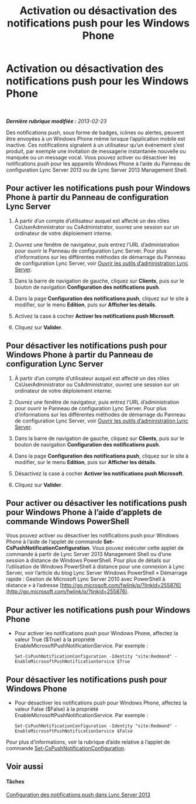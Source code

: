 ﻿---
title: Activation ou désactivation des notifications push pour les Windows Phone
TOCTitle: Activation ou désactivation des notifications push pour les Windows Phone
ms:assetid: a34f0c5c-4228-40e3-9d93-bc0b5df4895d
ms:mtpsurl: https://technet.microsoft.com/fr-fr/library/JJ688162(v=OCS.15)
ms:contentKeyID: 49891479
ms.date: 05/20/2016
mtps_version: v=OCS.15
ms.translationtype: HT
---

# Activation ou désactivation des notifications push pour les Windows Phone

 

_**Dernière rubrique modifiée :** 2013-02-23_

Des notifications push, sous forme de badges, icônes ou alertes, peuvent être envoyées à un Windows Phone même lorsque l’application mobile est inactive. Ces notifications signalent à un utilisateur qu’un événement s’est produit, par exemple une invitation de messagerie instantanée nouvelle ou manquée ou un message vocal. Vous pouvez activer ou désactiver les notifications push pour les appareils Windows Phone à l’aide du Panneau de configuration Lync Server 2013 ou de Lync Server 2013 Management Shell.

## Pour activer les notifications push pour Windows Phone à partir du Panneau de configuration Lync Server

1.  À partir d’un compte d’utilisateur auquel est affecté un des rôles CsUserAdministrator ou CsAdministrator, ouvrez une session sur un ordinateur de votre déploiement interne.

2.  Ouvrez une fenêtre de navigateur, puis entrez l’URL d’administration pour ouvrir le Panneau de configuration Lync Server. Pour plus d’informations sur les différentes méthodes de démarrage du Panneau de configuration Lync Server, voir [Ouvrir les outils d’administration Lync Server](lync-server-2013-open-lync-server-administrative-tools.md).

3.  Dans la barre de navigation de gauche, cliquez sur **Clients**, puis sur le bouton de navigation **Configuration des notifications push**.

4.  Dans la page **Configuration des notifications push**, cliquez sur le site à modifier, sur le menu **Edition**, puis sur **Afficher les détails**.

5.  Activez la case à cocher **Activer les notifications push Microsoft**.

6.  Cliquez sur **Valider**.

## Pour désactiver les notifications push pour Windows Phone à partir du Panneau de configuration Lync Server

1.  À partir d’un compte d’utilisateur auquel est affecté un des rôles CsUserAdministrator ou CsAdministrator, ouvrez une session sur un ordinateur de votre déploiement interne.

2.  Ouvrez une fenêtre de navigateur, puis entrez l’URL d’administration pour ouvrir le Panneau de configuration Lync Server. Pour plus d’informations sur les différentes méthodes de démarrage du Panneau de configuration Lync Server, voir [Ouvrir les outils d’administration Lync Server](lync-server-2013-open-lync-server-administrative-tools.md).

3.  Dans la barre de navigation de gauche, cliquez sur **Clients**, puis sur le bouton de navigation **Configuration des notifications push**.

4.  Dans la page **Configuration des notifications push**, cliquez sur le site à modifier, sur le menu **Edition**, puis sur **Afficher les détails**.

5.  Désactivez la case à cocher **Activer les notifications push Microsoft**.

6.  Cliquez sur **Valider**.

## Pour activer ou désactiver les notifications push pour Windows Phone à l’aide d’applets de commande Windows PowerShell

Vous pouvez activer ou désactiver les notifications push pour Windows Phone à l’aide de l’applet de commande **Set-CsPushNotificationConfiguration**. Vous pouvez exécuter cette applet de commande à partir de Lync Server 2013 Management Shell ou d’une session à distance de Windows PowerShell. Pour plus de détails sur l’utilisation de Windows PowerShell à distance pour une connexion à Lync Server, voir l’article du blog Lync Server Windows PowerShell « Démarrage rapide : Gestion de Microsoft Lync Server 2010 avec PowerShell à distance » à l’adresse [http://go.microsoft.com/fwlink/p/?linkId=255876](http://go.microsoft.com/fwlink/p/?linkid=255876).

## Pour activer les notifications push pour Windows Phone

  - Pour activer les notifications push pour Windows Phone, affectez la valeur True ($True) à la propriété EnableMicrosoftPushNotificationService. Par exemple :
    
        Set-CsPushNotificationConfiguration -Identity "site:Redmond" -EnableMicrosoftPushNotificationService $True

## Pour désactiver les notifications push pour Windows Phone

  - Pour désactiver les notifications push pour Windows Phone, affectez la valeur False ($False) à la propriété EnableMicrosoftPushNotificationService. Par exemple :
    
        Set-CsPushNotificationConfiguration -Identity "site:Redmond" -EnableMicrosoftPushNotificationService $False

Pour plus d’informations, voir la rubrique d’aide relative à l’applet de commande [Set-CsPushNotificationConfiguration](set-cspushnotificationconfiguration.md).

## Voir aussi

#### Tâches

[Configuration des notifications push dans Lync Server 2013](lync-server-2013-configuring-for-push-notifications.md)

